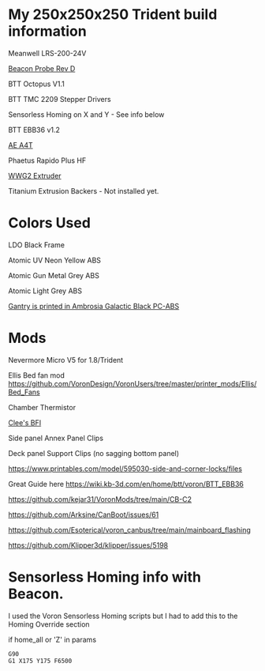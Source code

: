 # My 250x250x250 Trident build information

Meanwell LRS-200-24V

[Beacon Probe Rev D](https://beacon3d.com/product/beacon/)

BTT Octopus V1.1

BTT TMC 2209 Stepper Drivers

Sensorless Homing on X and Y - See info below

BTT EBB36 v1.2

[AE A4T](https://github.com/Armchair-Heavy-Industries/A4T)

Phaetus Rapido Plus HF

[WWG2 Extruder](https://github.com/tetsu97/WristWatch-G2-Extruder)

Titanium Extrusion Backers - Not installed yet.

# Colors Used

LDO Black Frame

Atomic UV Neon Yellow ABS

Atomic Gun Metal Grey ABS

Atomic Light Grey ABS

[Gantry is printed in Ambrosia Galactic Black PC-ABS](https://ambrosiafilament.com/collections/pc/products/ambrosia-pc-abs-filament-of-the-gods-1kg-bambu-ams-friendly-cardboard-spools-premium-3d-printing-filament-house-polycarbonate-abs?variant=47713906557242)

# Mods

Nevermore Micro V5 for 1.8/Trident

Ellis Bed fan mod https://github.com/VoronDesign/VoronUsers/tree/master/printer_mods/Ellis/Bed_Fans

Chamber Thermistor

[Clee's BFI](https://github.com/clee/VoronBFI)

Side panel Annex Panel Clips

Deck panel Support Clips (no sagging bottom panel)

https://www.printables.com/model/595030-side-and-corner-locks/files

Great Guide here https://wiki.kb-3d.com/en/home/btt/voron/BTT_EBB36

https://github.com/kejar31/VoronMods/tree/main/CB-C2

https://github.com/Arksine/CanBoot/issues/61

https://github.com/Esoterical/voron_canbus/tree/main/mainboard_flashing

https://github.com/Klipper3d/klipper/issues/5198

# Sensorless Homing info with Beacon.

I used the Voron Sensorless Homing scripts but I had to add this to the Homing Override section

if home_all or 'Z' in params

    G90
    G1 X175 Y175 F6500
